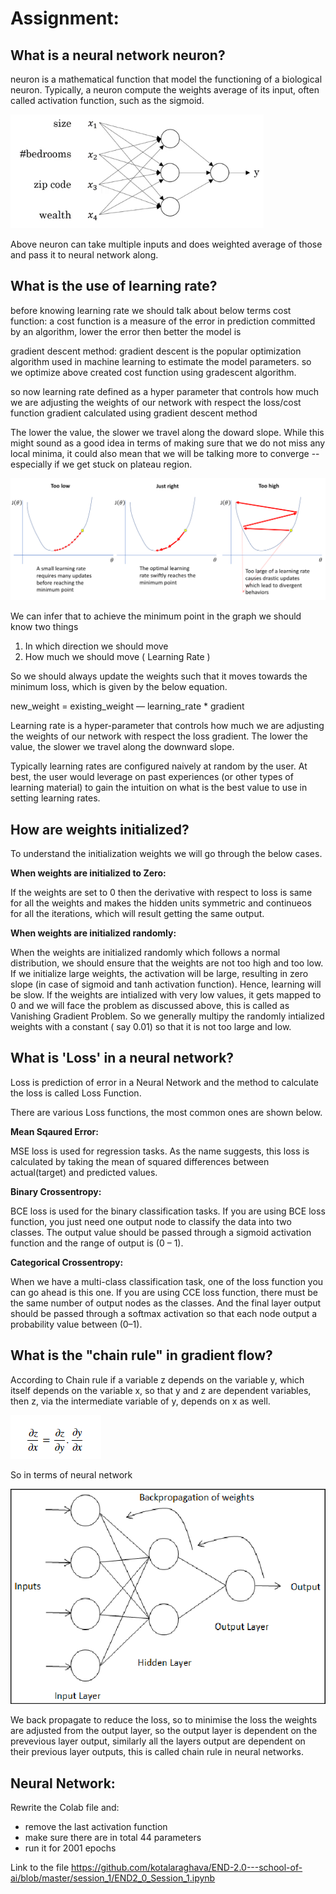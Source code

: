 # Assignment:

## What is a neural network neuron?

neuron is a mathematical function that model the functioning of a biological neuron. Typically, a neuron compute the weights average of its input, often called activation function, such as the sigmoid.

![Neural-Network](https://github.com/ganeshkcs/END2/blob/master/S1/Neural-network.png)

Above neuron can take multiple inputs and does weighted average of those and pass it to neural network along.

## What is the use of learning rate?

before knowing learning rate we should talk about below terms
cost function: a cost function is a measure of the error in prediction committed by an algorithm, lower the error then better the model is

gradient descent method: gradient descent is the popular optimization algorithm used in machine learning to estimate the model parameters. so we optimize above created cost function using gradescent algorithm.

so now learning rate defined as a hyper parameter that controls how much we are adjusting the weights of our network with respect the loss/cost function gradient calculated using gradient descent method

The lower the value, the slower we travel along the doward slope. While this might sound as a good idea in terms of making sure that we do not miss any local minima, it could also mean that we will be talking more to converge -- especially if we get stuck on plateau region.

 
 ![LR](https://github.com/ganeshkcs/END2/blob/master/S1/lr_different_ones.png)

 We can infer that to achieve the minimum point in the graph we should know two things
 
 1. In which direction we should move
 2. How much we should move ( Learning Rate )

 So we should always update the weights such that it moves towards the minimum loss, which is given by the below equation.
 
 new_weight = existing_weight — learning_rate * gradient
 
Learning rate is a hyper-parameter that controls how much we are adjusting the weights of our network with respect the loss gradient. The lower the value, the   slower we travel along the downward slope.
 
Typically learning rates are configured naively at random by the user. At best, the user would leverage on past experiences (or other types of learning material) to gain the intuition on what is the best value to use in setting learning rates.

## How are weights initialized?

To understand the initialization weights we will go through the below cases.

**When weights are initialized to Zero:**

If the weights are set to 0 then the derivative with respect to loss is same for all the weights and makes the hidden units symmetric and continueos for all the iterations, which will result getting the same output.

**When weights are initialized randomly:**

When the weights are initialized randomly which follows a normal distribution, we should ensure that the weights are not too high and too low. If we initialize large weights, the activation will be large, resulting in zero slope (in case of sigmoid and tanh activation function). Hence, learning will be slow. If the weights are intialized with very low values, it gets mapped to 0 and we will face the problem as discussed above, this is called as Vanishing Gradient Problem. So we generally multipy the randomly intialized weights with a constant ( say 0.01) so that it is not too large and low.


## What is 'Loss' in a neural network?

Loss is prediction of error in a Neural Network and the method to calculate the loss is called Loss Function.

There are various Loss functions, the most common ones are shown below.

**Mean Sqaured Error:**

MSE loss is used for regression tasks. As the name suggests, this loss is calculated by taking the mean of squared differences between actual(target) and predicted values.

**Binary Crossentropy:**

BCE loss is used for the binary classification tasks. If you are using BCE loss function, you just need one output node to classify the data into two classes. The output value should be passed through a sigmoid activation function and the range of output is (0 – 1).

 **Categorical Crossentropy:**
 
When we have a multi-class classification task, one of the loss function you can go ahead is this one. If you are using CCE loss function, there must be the same number of output nodes as the classes. And the final layer output should be passed through a softmax activation so that each node output a probability value between (0–1).

## What is the "chain rule" in gradient flow?

According to Chain rule if a variable z depends on the variable y, which itself depends on the variable x, so that y and z are dependent variables, then z, via the intermediate variable of y, depends on x as well.

![CR](https://github.com/ganeshkcs/END2/blob/master/S1/chain-rule.png)

So in terms of neural network

![BP](https://github.com/ganeshkcs/END2/blob/master/S1/BP.png)

We back propagate to reduce the loss, so to minimise the loss the weights are adjusted from the output layer, so the output layer is dependent on the prevevious layer output, similarly all the layers output are dependent on their previous layer outputs, this is called chain rule in neural networks.

## Neural Network:

Rewrite the Colab file and:

* remove the last activation function
* make sure there are in total 44 parameters
* run it for 2001 epochs

Link to the file https://github.com/kotalaraghava/END-2.0---school-of-ai/blob/master/session_1/END2_0_Session_1.ipynb


 



